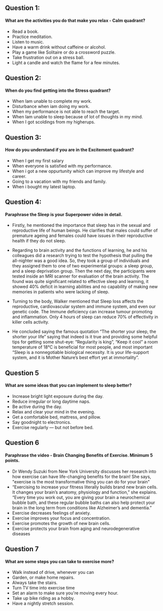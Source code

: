 ## Question 1:
#### What are the activities you do that make you relax - Calm quadrant?
* Read a book.
* Practice meditation.
* Listen to music.
* Have a warm drink without caffeine or alcohol.
* Play a game like Solitaire or do a crossword puzzle.
* Take frustration out on a stress ball.
* Light a candle and watch the flame for a few minutes.
## Question 2:
#### When do you find getting into the Stress quadrant?
* When Iam unable to complete my work.
* Disturbance when iam doing my work.
* When my performance is not able to reach the target.
* When Iam unable to sleep because of lot of thoughts in my mind.
* When I got scoldings from my higherups.
## Question 3:
#### How do you understand if you are in the Excitement quadrant?
* When I get my first salary
* When everyone is satisfied with my performance.
* When i got a new oppurtunity which can improve my lifestyle and career.
* Going to a vacation with my friends and family.
* When i bought my latest laptop.
## Question 4:
#### Paraphrase the Sleep is your Superpower video in detail.
* Firstly, he mentioned the importance that sleep has in the sexual and reproductive life of human beings. 
He clarifies that males could suffer of premature ageing and females could have issues in their reproductive health if they do not sleep. 

* Regarding to brain activity and the functions of learning, he and his colleagues did a research trying to test the hypothesis that pulling the all-nighter 
was a good idea. 
So, they took a group of individuals and they assigned them to one of two experimental groups: a sleep group, and a sleep deprivation group. 
Then the next day, the participants were tested inside an MRI scanner for evaluation of the brain activity. 
The found was quite significant related to effective sleep and learning, it showed 40% deficit in learning abilities and no capability 
of making new memories in patients who were lacking of sleep.
* Turning to the body, Walker mentioned that Sleep loss affects the reproductive, cardiovascular system and immune system, and even our genetic code.  The Immune deficiency can increase tumour promoting and inflammation. 
Only 4 hours of sleep can reduce 70% of effectivity in killer cells activity. 
* He concluded saying the famous quotation “The shorter your sleep, the shorter your life” 
saying that indeed is it true and providing some helpful tips for getting some shut-eye: 
“Regularity is king”, “Keep it cool” a room temperature of 18°C is beneficial for most people, and most important 
“Sleep is a nonnegotiable biological necessity. It is your life-support system, and it is Mother Nature’s best effort yet at immortality”.
## Question 5
#### What are some ideas that you can implement to sleep better?
* Increase bright light exposure during the day.
* Reduce irregular or long daytime naps.
* Be active during the day.
*  Relax and clear your mind in the evening.
*  Get a comfortable bed, mattress, and pillow.
*  Say goodnight to electronics.
*  Exercise regularly — but not before bed.
## Question 6
#### Paraphrase the video - Brain Changing Benefits of Exercise. Minimum 5 points.
* Dr Wendy Suzuki from New York University discusses her research into how exercise can have life-changing benefits for the brain! 
She says, "exercise is the most transformative thing you can do for your brain"
* “Exercising to increase your fitness literally builds brand new brain cells. It changes your brain’s anatomy, physiology and function,” 
she explains. “Every time you work out, you are giving your brain a neurochemical bubble bath, and these 
regular bubble baths can also help protect your brain in the long term from conditions like Alzheimer’s and dementia.”
* Exercise decreases feelings of anxiety.
* Exercise improves your focus and concentration.
* Exercise promotes the growth of new brain cells.
* Exercise protects your brain from aging and neurodegenerative diseases
 
## Question 7
#### What are some steps you can take to exercise more?
* Walk instead of drive, whenever you can
* Garden, or make home repairs.
* Always take the stairs.
* Turn TV time into exercise time
* Set an alarm to make sure you're moving every hour.
* Take up bike riding as a hobby.
* Have a nightly stretch session.

